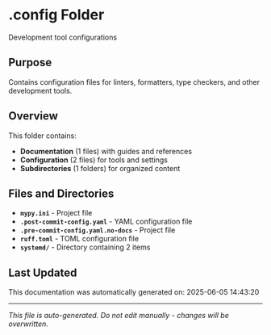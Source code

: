 <!-- filepath: /home/michaelnewham/Projects/create_python_project/.config/aboutthisfolder.md -->
# .config Folder

Development tool configurations

## Purpose

Contains configuration files for linters, formatters, type checkers, and other development tools.

## Overview

This folder contains:

- **Documentation** (1 files) with guides and references
- **Configuration** (2 files) for tools and settings
- **Subdirectories** (1 folders) for organized content

## Files and Directories

- **`mypy.ini`** - Project file
- **`.post-commit-config.yaml`** - YAML configuration file
- **`.pre-commit-config.yaml.no-docs`** - Project file
- **`ruff.toml`** - TOML configuration file
- **`systemd/`** - Directory containing 2 items

## Last Updated

This documentation was automatically generated on: 2025-06-05 14:43:20

---
*This file is auto-generated. Do not edit manually - changes will be overwritten.*
